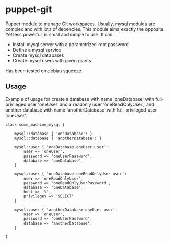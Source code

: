 puppet-git
==========

Puppet module to manage Git workspaces. Usually, mysql modules are complex and with lots of depencies. 
This module aims exactly the opposite. Yet less powerful, is small and simple to use. It can:

* Install mysql server with a parametrized root password
* Define a mysql service
* Create mysql databases
* Create mysql users with given grants

Has been tested on debian squeeze.

Usage
-----

Example of usage for create a database with name 'oneDatabase' with full-privileged user 'oneUser' and 
a readonly user 'oneReadOnlyUser', and another database with name 'anotherDatabase' with full-privileged user 'oneUser'.

	class some_machine_mysql {
	
	    mysql::database { 'oneDatabase': }
	    mysql::database { 'anotherDatabase': }
	
	    mysql::user { 'oneDatabase-oneUser-user':
	        user => 'oneUser',
	        password => 'oneUserPassword',
	        database => 'oneDatabase',
	    }
	
	    mysql::user { 'oneDatabase-oneReadOnlyUser-user':
	        user => 'oneReadOnlyUser',
	        password => 'oneReadOnlyUserPassword',
	        database => 'oneDatabase',
	        host => '%',
	        privileges => 'SELECT'
	    }
	
	    mysql::user { 'anotherDatabase-oneUser-user':
	        user => 'oneUser',
	        password => 'oneUserPassword',
        	database => 'anotherDatabase',
	    }
	
	}
